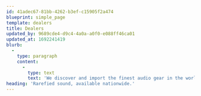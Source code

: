 ```yaml
---
id: 41adec67-81bb-4262-b3ef-c15905f2a474
blueprint: simple_page
template: dealers
title: Dealers
updated_by: 9689cde4-d9c4-4a0a-a0f0-e088ff46ca01
updated_at: 1692241419
blurb:
  -
    type: paragraph
    content:
      -
        type: text
        text: 'We discover and import the finest audio gear in the world, and distribute it through our retail store and our network of trusted dealers.'
heading: 'Rarefied sound, available nationwide.'
---
```

